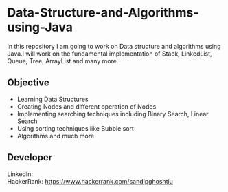 # Data-Structure-and-Algorithms-using-Java
In this repository I am going to work on Data structure and algorithms using Java.I will work on the fundamental implementation of Stack, LinkedList, Queue, Tree, ArrayList and many more.

## Objective
* Learning Data Structures 
* Creating Nodes and different operation of Nodes
* Implementing searching techniques including Binary Search, Linear Search
* Using sorting techniques like Bubble sort
* Algorithms and much more

## Developer
LinkedIn:  
HackerRank: https://www.hackerrank.com/sandipghoshtiu

